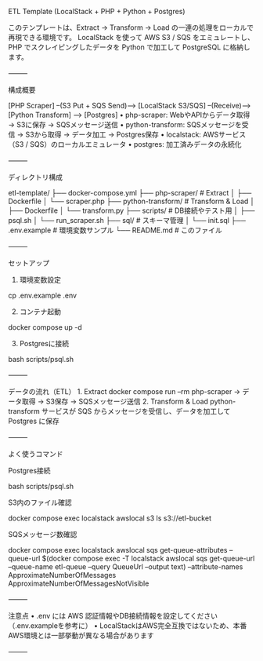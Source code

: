 ETL Template (LocalStack + PHP + Python + Postgres)

このテンプレートは、Extract → Transform → Load の一連の処理をローカルで再現できる環境です。
LocalStack を使って AWS S3 / SQS をエミュレートし、PHP でスクレイピングしたデータを Python で加工して PostgreSQL に格納します。

⸻

構成概要

[PHP Scraper] –(S3 Put + SQS Send)–> [LocalStack S3/SQS] –(Receive)–> [Python Transform] –> [Postgres]
	•	php-scraper: WebやAPIからデータ取得 → S3に保存 → SQSメッセージ送信
	•	python-transform: SQSメッセージを受信 → S3から取得 → データ加工 → Postgres保存
	•	localstack: AWSサービス（S3 / SQS）のローカルエミュレータ
	•	postgres: 加工済みデータの永続化

⸻

ディレクトリ構成

etl-template/
├── docker-compose.yml
├── php-scraper/           # Extract
│   ├── Dockerfile
│   └── scraper.php
├── python-transform/      # Transform & Load
│   ├── Dockerfile
│   └── transform.py
├── scripts/               # DB接続やテスト用
│   ├── psql.sh
│   └── run_scraper.sh
├── sql/                   # スキーマ管理
│   └── init.sql
├── .env.example           # 環境変数サンプル
└── README.md              # このファイル

⸻

セットアップ

1. 環境変数設定

cp .env.example .env

2. コンテナ起動

docker compose up -d

3. Postgresに接続

bash scripts/psql.sh

⸻

データの流れ（ETL）
	1.	Extract
docker compose run –rm php-scraper
→ データ取得 → S3保存 → SQSメッセージ送信
	2.	Transform & Load
python-transform サービスが SQS からメッセージを受信し、データを加工して Postgres に保存

⸻

よく使うコマンド

Postgres接続

bash scripts/psql.sh

S3内のファイル確認

docker compose exec localstack awslocal s3 ls s3://etl-bucket

SQSメッセージ数確認

docker compose exec localstack awslocal sqs get-queue-attributes 
–queue-url $(docker compose exec -T localstack awslocal sqs get-queue-url –queue-name etl-queue –query QueueUrl –output text) 
–attribute-names ApproximateNumberOfMessages ApproximateNumberOfMessagesNotVisible

⸻

注意点
	•	.env には AWS 認証情報やDB接続情報を設定してください（.env.exampleを参考に）
	•	LocalStackはAWS完全互換ではないため、本番AWS環境とは一部挙動が異なる場合があります

⸻

